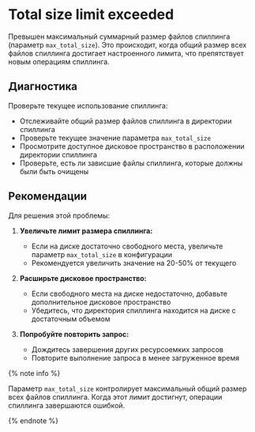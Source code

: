 # Total size limit exceeded

Превышен максимальный суммарный размер файлов спиллинга (параметр `max_total_size`). Это происходит, когда общий размер всех файлов спиллинга достигает настроенного лимита, что препятствует новым операциям спиллинга.

## Диагностика

Проверьте текущее использование спиллинга:

- Отслеживайте общий размер файлов спиллинга в директории спиллинга
- Проверьте текущее значение параметра `max_total_size`
- Просмотрите доступное дисковое пространство в расположении директории спиллинга
- Проверьте, есть ли зависшие файлы спиллинга, которые должны были быть очищены

## Рекомендации

Для решения этой проблемы:

1. **Увеличьте лимит размера спиллинга:**
   - Если на диске достаточно свободного места, увеличьте параметр `max_total_size` в конфигурации
   - Рекомендуется увеличить значение на 20-50% от текущего

2. **Расширьте дисковое пространство:**
   - Если свободного места на диске недостаточно, добавьте дополнительное дисковое пространство
   - Убедитесь, что директория спиллинга находится на диске с достаточным объемом

3. **Попробуйте повторить запрос:**
   - Дождитесь завершения других ресурсоемких запросов
   - Повторите выполнение запроса в менее загруженное время

{% note info %}

Параметр `max_total_size` контролирует максимальный общий размер всех файлов спиллинга. Когда этот лимит достигнут, операции спиллинга завершаются ошибкой.

{% endnote %}
